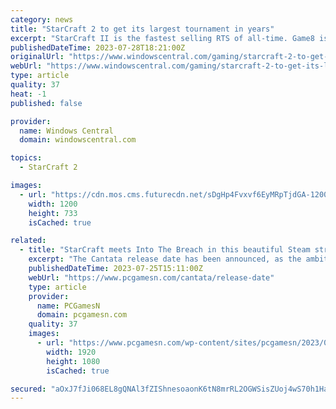```yaml
---
category: news
title: "StarCraft 2 to get its largest tournament in years"
excerpt: "StarCraft II is the fastest selling RTS of all-time. Game8 is hosting a $500,000 tournament. Four of the greatest players of all-time are returning. MVP, MMA, MC, and Stephano."
publishedDateTime: 2023-07-28T18:21:00Z
originalUrl: "https://www.windowscentral.com/gaming/starcraft-2-to-get-its-largest-tournament-in-years"
webUrl: "https://www.windowscentral.com/gaming/starcraft-2-to-get-its-largest-tournament-in-years"
type: article
quality: 37
heat: -1
published: false

provider:
  name: Windows Central
  domain: windowscentral.com

topics:
  - StarCraft 2

images:
  - url: "https://cdn.mos.cms.futurecdn.net/sDgHp4Fvxvf6EyMRpTjdGA-1200-80.jpg"
    width: 1200
    height: 733
    isCached: true

related:
  - title: "StarCraft meets Into The Breach in this beautiful Steam strategy game"
    excerpt: "The Cantata release date has been announced, as the ambitious sci-fi strategy game looks like a superb blend of StarCraft, Factorio, and Into The Breach."
    publishedDateTime: 2023-07-25T15:11:00Z
    webUrl: "https://www.pcgamesn.com/cantata/release-date"
    type: article
    provider:
      name: PCGamesN
      domain: pcgamesn.com
    quality: 37
    images:
      - url: "https://www.pcgamesn.com/wp-content/sites/pcgamesn/2023/07/cantata-release-date.jpg"
        width: 1920
        height: 1080
        isCached: true

secured: "aOxJ7fJi068EL8gQNAl3fZIShnesoaonK6tN8mrRL2OGWSisZUoj4wS70h1Hacq5RNQTpUMzQ5VLL82UdMZlB966nbPA3lMo4hL5s6l1AatWIZJyX/wK/+cXTTVZPP2NglpV01WyitK06v1MKRD6JO08OMdm6fTmuidOSvm5qS2JzTA20p+fTj7HZSCo0Cbk1ygYhM3q5RB0+/Lfyj2V8V0sgA3MvneaQzfs5A7Y6kLVgjKUmIdfWymmfiiy4NYKdx7VJ1So/PIwtn1prU46AkUpLJ7hj769Q97JeNFW1pjT4uZv99Ak1eGSgh3CgQ6DXsydxamVSpVHmOiTCeJuGgNbn1OeTo5TdZ88ucaJ3sg=;9U4hN/5h+nqFnX7nCmS39A=="
---
```


